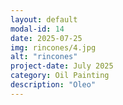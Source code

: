 ```yaml
---
layout: default
modal-id: 14
date: 2025-07-25
img: rincones/4.jpg
alt: "rincones"
project-date: July 2025
category: Oil Painting
description: "Oleo"
---
```

